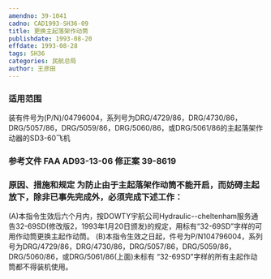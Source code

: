 ```yaml
---
amendno: 39-1041
cadno: CAD1993-SH36-09
title: 更换主起落架作动筒
publishdate: 1993-08-20
effdate: 1993-08-28
tags: SH36
categories: 民航总局
author: 王彦田
---
```


### 适用范围 
装有件号为(P/N)/04796004，系列号为DRG/4729/86，DRG/4730/86，DRG/5057/86，DRG/5059/86，DRG/5060/86，或DRG/5061/86的主起落架作动器的SD3-60飞机

<!--more-->
### 参考文件    FAA AD93-13-06 修正案 39-8619 

### 原因、措施和规定 为防止由于主起落架作动筒不能开启，而妨碍主起放下，除非已事先完成外，必须完成下述工作： 
(A)本指令生效后六个月内，按DOWTY宇航公司Hydraulic--cheltenham服务通告32-69SD(修改版2，1993年1月20日颁发)的规定，用标有“32-69SD”字样的可用作动筒更换主起作动筒。 
    (B)本指令生效之日起，件号为P/N104796004，系列号为DRG/4729/86，DRG/4730/86，DRG/5057/86，DRG/5059/86，DRG/5060/86，或DRG/5061/86(上面)未标有 “32-69SD”字样的所有主起作动筒都不得装机使用。

